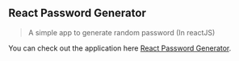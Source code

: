 
## React Password Generator
>A simple app to generate random password (In reactJS)

You can check out the application here [React Password Generator](https://fervent-volhard-f2991a.netlify.app/).



